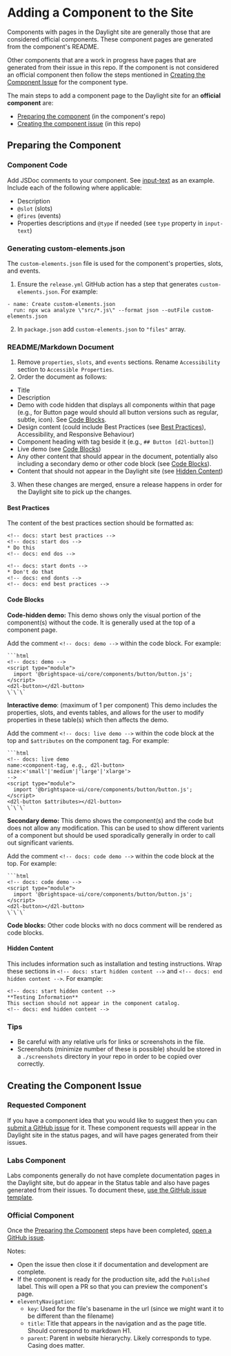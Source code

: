 # Adding a Component to the Site

Components with pages in the Daylight site are generally those that are considered official components. These component pages are generated from the component's README.

Other components that are a work in progress have pages that are generated from their issue in this repo. If the component is not considered an official component then follow the steps mentioned in [Creating the Component Issue](#creating-the-component-issue) for the component type.

The main steps to add a component page to the Daylight site for an **official component** are:
- [Preparing the component](#preparing-the-component) (in the component's repo)
- [Creating the component issue](#creating-the-component-issue) (in this repo)

## Preparing the Component

### Component Code

Add JSDoc comments to your component. See [input-text](https://github.com/BrightspaceUI/core/blob/master/components/inputs/input-text.js) as an example. Include each of the following where applicable:
- Description
- `@slot` (slots)
- `@fires` (events)
- Properties descriptions and `@type` if needed (see `type` property in `input-text`)

### Generating custom-elements.json

The `custom-elements.json` file is used for the component's properties, slots, and events.

1. Ensure the `release.yml` GitHub action has a step that generates `custom-elements.json`. For example:
```
- name: Create custom-elements.json
  run: npx wca analyze \"src/*.js\" --format json --outFile custom-elements.json
```
2. In `package.json` add `custom-elements.json` to `"files"` array.

### README/Markdown Document

1. Remove `properties`, `slots`, and `events` sections. Rename `Accessibility` section to `Accessible Properties`.
2. Order the document as follows:
- Title
- Description
- Demo with code hidden that displays all components within that page (e.g., for Button page would should all button versions such as regular, subtle, icon). See [Code Blocks](#code-blocks).
- Design content (could include Best Practices (see [Best Practices](#best-practices)), Accessibility, and Responsive Behaviour)
- Component heading with tag beside it (e.g., `## Button [d2l-button]`)
- Live demo (see [Code Blocks](#code-blocks))
- Any other content that should appear in the document, potentially also including a secondary demo or other code block (see [Code Blocks](#code-blocks)).
- Content that should not appear in the Daylight site (see [Hidden Content](#hidden-content))
3. When these changes are merged, ensure a release happens in order for the Daylight site to pick up the changes.

#### Best Practices

The content of the best practices section should be formatted as:
```
<!-- docs: start best practices -->
<!-- docs: start dos -->
* Do this
<!-- docs: end dos -->

<!-- docs: start donts -->
* Don't do that
<!-- docs: end donts -->
<!-- docs: end best practices -->
```

#### Code Blocks

**Code-hidden demo:** This demo shows only the visual portion of the component(s) without the code. It is generally used at the top of a component page.

Add the comment `<!-- docs: demo -->` within the code block. For example:
```
```html
<!-- docs: demo -->
<script type="module">
  import '@brightspace-ui/core/components/button/button.js';
</script>
<d2l-button></d2l-button>
\`\`\`
```

**Interactive demo**: (maximum of 1 per component) This demo includes the properties, slots, and events tables, and allows for the user to modify properties in these table(s) which then affects the demo.

Add the comment `<!-- docs: live demo -->` within the code block at the top and `$attributes` on the component tag. For example:
```
```html
<!-- docs: live demo
name:<component-tag, e.g., d2l-button>
size:<'small'|'medium'|'large'|'xlarge'>
-->
<script type="module">
  import '@brightspace-ui/core/components/button/button.js';
</script>
<d2l-button $attributes></d2l-button>
\`\`\`
```

**Secondary demo:** This demo shows the component(s) and the code but does not allow any modification. This can be used to show different varients of a component but should be used sporadically generally in order to call out significant varients.

Add the comment `<!-- docs: code demo -->` within the code block at the top. For example:
```
```html
<!-- docs: code demo -->
<script type="module">
  import '@brightspace-ui/core/components/button/button.js';
</script>
<d2l-button></d2l-button>
\`\`\`
```

**Code blocks:** Other code blocks with no docs comment will be rendered as code blocks.

#### Hidden Content

This includes information such as installation and testing instructions. Wrap these sections in `<!-- docs: start hidden content -->` and `<!-- docs: end hidden content -->`. For example:

```
<!-- docs: start hidden content -->
**Testing Information**
This section should not appear in the component catalog.
<!-- docs: end hidden content -->
```

### Tips

- Be careful with any relative urls for links or screenshots in the file.
- Screenshots (minimize number of these is possible) should be stored in a `./screenshots` directory in your repo in order to be copied over correctly.

## Creating the Component Issue

### Requested Component

If you have a component idea that you would like to suggest then you can [submit a GitHub issue](https://github.com/BrightspaceUI/documentation/issues/new?assignees=&labels=Requested+Component&template=component-request.md&title=%3CComponent+Name%3E) for it. These component requests will appear in the Daylight site in the status pages, and will have pages generated from their issues.

### Labs Component

Labs components generally do not have complete documentation pages in the Daylight site, but do appear in the Status table and also have pages generated from their issues. To document these, [use the GitHub issue template](https://github.com/BrightspaceUI/documentation/issues/new?assignees=&labels=Labs+Component&template=component-in-progress.md&title=%3CComponent+Name%3E).

### Official Component

Once the [Preparing the Component](#preparing-the-component) steps have been completed, [open a GitHub issue](https://github.com/BrightspaceUI/documentation/issues/new?assignees=&labels=Official+Component&template=component-documented.md&title=%3CComponent+Name%3E).

Notes:
- Open the issue then close it if documentation and development are complete.
- If the component is ready for the production site, add the `Published` label. This will open a PR so that you can preview the component's page.
- `eleventyNavigation`:
	- `key`: Used for the file's basename in the url (since we might want it to be different than the filename)
	- `title`: Title that appears in the navigation and as the page title. Should correspond to markdown H1.
	- `parent`: Parent in website hierarychy. Likely corresponds to type. Casing does matter.

